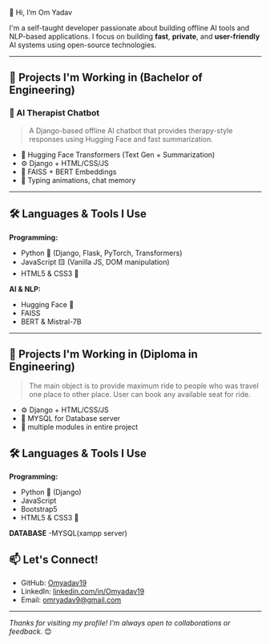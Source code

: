 👋 Hi, I’m Om Yadav


I'm a self-taught developer passionate about building offline AI tools and NLP-based applications. I focus on building **fast**, **private**, and **user-friendly** AI systems using open-source technologies.

---

## 🚀 Projects I'm Working in (Bachelor of Engineering)

### 🤖 AI Therapist Chatbot
> A Django-based offline AI chatbot that provides therapy-style responses using Hugging Face and fast summarization.
- 💬 Hugging Face Transformers (Text Gen + Summarization)
- ⚙️ Django + HTML/CSS/JS
- 🧠 FAISS + BERT Embeddings
- 📝 Typing animations, chat memory

---

## 🛠️ Languages & Tools I Use

**Programming:**
- Python 🐍 (Django, Flask, PyTorch, Transformers)
- JavaScript 🟨 (Vanilla JS, DOM manipulation)
- HTML5 & CSS3 🎨

**AI & NLP:**
- Hugging Face 🤗
- FAISS
- BERT & Mistral-7B

---

## 🚀 Projects I'm Working in (Diploma in Engineering)
> The main object is to provide maximum ride to people who was travel one place to other place. User can book any available seat for ride.
- ⚙️ Django + HTML/CSS/JS
- 📝 MYSQL for Database server
- 🧠 multiple modules in entire project

## 🛠️ Languages & Tools I Use

**Programming:**
- Python 🐍 (Django)
- JavaScript
- Bootstrap5
- HTML5 & CSS3 🎨

**DATABASE**
-MYSQL(xampp server)



## 📫 Let's Connect!

- GitHub: [Omyadav19](https://github.com/Omyadav19)
- LinkedIn: [linkedin.com/in/Omyadav19](https://linkedin.com/in/Omyadav19)
- Email: omryadav9@gmail.com

---

_Thanks for visiting my profile! I'm always open to collaborations or feedback._ 😊
